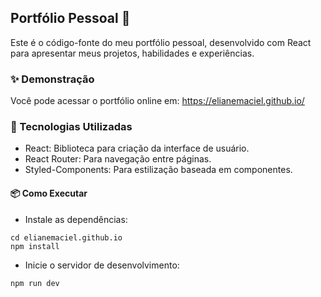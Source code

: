 ## Portfólio Pessoal 🌟

Este é o código-fonte do meu portfólio pessoal, desenvolvido com React para apresentar meus projetos, habilidades e experiências.

### ✨ Demonstração
Você pode acessar o portfólio online em: https://elianemaciel.github.io/

### 🚀 Tecnologias Utilizadas

- React: Biblioteca para criação da interface de usuário.
- React Router: Para navegação entre páginas.
- Styled-Components: Para estilização baseada em componentes.

#### 📦 Como Executar

- Instale as dependências:

```
cd elianemaciel.github.io
npm install  

```
- Inicie o servidor de desenvolvimento:

```
npm run dev
```
 
